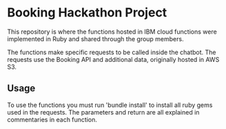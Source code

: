 # Booking Hackathon Project

This repository is where the functions hosted in IBM cloud functions were implemented in Ruby and shared through the group members.

The functions make specific requests to be called inside the chatbot. The requests use the Booking API and additional data, originally hosted in AWS S3.

## Usage

To use the functions you must run 'bundle install' to install all ruby gems used in the requests. The parameters and return are all explained in commentaries in each function.
